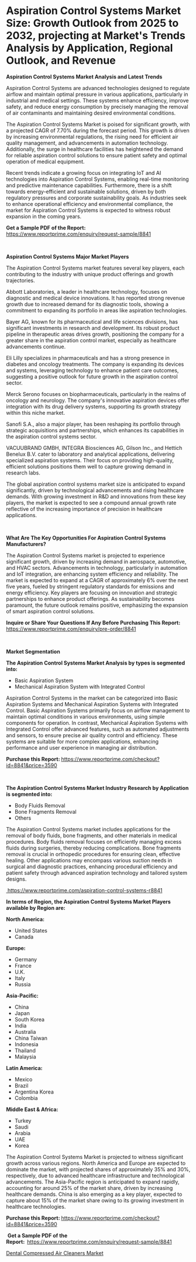 <p><h1>Aspiration Control Systems Market Size: Growth Outlook from 2025 to 2032, projecting at Market's Trends Analysis by Application, Regional Outlook, and Revenue</h1></p><p><strong>Aspiration Control Systems Market Analysis and Latest Trends</strong></p>
<p><p>Aspiration Control Systems are advanced technologies designed to regulate airflow and maintain optimal pressure in various applications, particularly in industrial and medical settings. These systems enhance efficiency, improve safety, and reduce energy consumption by precisely managing the removal of air contaminants and maintaining desired environmental conditions.</p><p>The Aspiration Control Systems Market is poised for significant growth, with a projected CAGR of 7.70% during the forecast period. This growth is driven by increasing environmental regulations, the rising need for efficient air quality management, and advancements in automation technology. Additionally, the surge in healthcare facilities has heightened the demand for reliable aspiration control solutions to ensure patient safety and optimal operation of medical equipment.</p><p>Recent trends indicate a growing focus on integrating IoT and AI technologies into Aspiration Control Systems, enabling real-time monitoring and predictive maintenance capabilities. Furthermore, there is a shift towards energy-efficient and sustainable solutions, driven by both regulatory pressures and corporate sustainability goals. As industries seek to enhance operational efficiency and environmental compliance, the market for Aspiration Control Systems is expected to witness robust expansion in the coming years.</p></p>
<p><strong>Get a Sample PDF of the Report:&nbsp;</strong> <a href="https://www.reportprime.com/enquiry/request-sample/8841?utm_campaign=2639&utm_medium=2&utm_source=Github&utm_content=ia&utm_term=20032025&utm_id=aspiration-control-systems">https://www.reportprime.com/enquiry/request-sample/8841</a></p>
<p>&nbsp;</p>
<p><strong>Aspiration Control Systems Major Market Players</strong></p>
<p><p>The Aspiration Control Systems market features several key players, each contributing to the industry with unique product offerings and growth trajectories. </p><p>Abbott Laboratories, a leader in healthcare technology, focuses on diagnostic and medical device innovations. It has reported strong revenue growth due to increased demand for its diagnostic tools, showing a commitment to expanding its portfolio in areas like aspiration technologies.</p><p>Bayer AG, known for its pharmaceutical and life sciences divisions, has significant investments in research and development. Its robust product pipeline in therapeutic areas drives growth, positioning the company for a greater share in the aspiration control market, especially as healthcare advancements continue.</p><p>Eli Lilly specializes in pharmaceuticals and has a strong presence in diabetes and oncology treatments. The company is expanding its devices and systems, leveraging technology to enhance patient care outcomes, suggesting a positive outlook for future growth in the aspiration control sector.</p><p>Merck Serono focuses on biopharmaceuticals, particularly in the realms of oncology and neurology. The company's innovative aspiration devices offer integration with its drug delivery systems, supporting its growth strategy within this niche market.</p><p>Sanofi S.A., also a major player, has been reshaping its portfolio through strategic acquisitions and partnerships, which enhances its capabilities in the aspiration control systems sector.</p><p>VACUUBRAND GMBH, INTEGRA Biosciences AG, Gilson Inc., and Hettich Benelux B.V. cater to laboratory and analytical applications, delivering specialized aspiration systems. Their focus on providing high-quality, efficient solutions positions them well to capture growing demand in research labs.</p><p>The global aspiration control systems market size is anticipated to expand significantly, driven by technological advancements and rising healthcare demands. With growing investment in R&D and innovations from these key players, the market is expected to see a compound annual growth rate reflective of the increasing importance of precision in healthcare applications.</p></p>
<p>&nbsp;</p>
<p><strong>What Are The Key Opportunities For Aspiration Control Systems Manufacturers?</strong></p>
<p><p>The Aspiration Control Systems market is projected to experience significant growth, driven by increasing demand in aerospace, automotive, and HVAC sectors. Advancements in technology, particularly in automation and IoT integration, are enhancing system efficiency and reliability. The market is expected to expand at a CAGR of approximately 6% over the next five years, fueled by stringent regulatory standards for emissions and energy efficiency. Key players are focusing on innovation and strategic partnerships to enhance product offerings. As sustainability becomes paramount, the future outlook remains positive, emphasizing the expansion of smart aspiration control solutions.</p></p>
<p><strong>Inquire or Share Your Questions If Any Before Purchasing This Report:</strong> <a href="https://www.reportprime.com/enquiry/pre-order/8841?utm_campaign=2639&utm_medium=2&utm_source=Github&utm_content=ia&utm_term=20032025&utm_id=aspiration-control-systems">https://www.reportprime.com/enquiry/pre-order/8841</a></p>
<p>&nbsp;</p>
<p><strong>Market Segmentation</strong></p>
<p><strong>The Aspiration Control Systems Market Analysis by types is segmented into:</strong></p>
<p><ul><li>Basic Aspiration System</li><li>Mechanical Aspiration System with Integrated Control</li></ul></p>
<p><p>Aspiration Control Systems in the market can be categorized into Basic Aspiration Systems and Mechanical Aspiration Systems with Integrated Control. Basic Aspiration Systems primarily focus on airflow management to maintain optimal conditions in various environments, using simple components for operation. In contrast, Mechanical Aspiration Systems with Integrated Control offer advanced features, such as automated adjustments and sensors, to ensure precise air quality control and efficiency. These systems are suitable for more complex applications, enhancing performance and user experience in managing air distribution.</p></p>
<p><strong>Purchase this Report:&nbsp;</strong><a href="https://www.reportprime.com/checkout?id=8841&price=3590&utm_campaign=2639&utm_medium=2&utm_source=Github&utm_content=ia&utm_term=20032025&utm_id=aspiration-control-systems">https://www.reportprime.com/checkout?id=8841&price=3590</a></p>
<p>&nbsp;</p>
<p><strong>The Aspiration Control Systems Market Industry Research by Application is segmented into:</strong></p>
<p><ul><li>Body Fluids Removal</li><li>Bone Fragments Removal</li><li>Others</li></ul></p>
<p><p>The Aspiration Control Systems market includes applications for the removal of body fluids, bone fragments, and other materials in medical procedures. Body fluids removal focuses on efficiently managing excess fluids during surgeries, thereby reducing complications. Bone fragments removal is crucial in orthopedic procedures for ensuring clean, effective healing. Other applications may encompass various suction needs in surgical and diagnostic practices, enhancing procedural efficiency and patient safety through advanced aspiration technology and tailored system designs.</p></p>
<p><a href="https://www.reportprime.com/aspiration-control-systems-r8841?utm_campaign=2639&utm_medium=2&utm_source=Github&utm_content=ia&utm_term=20032025&utm_id=aspiration-control-systems">&nbsp;https://www.reportprime.com/aspiration-control-systems-r8841</a></p>
<p><strong>In terms of Region, the Aspiration Control Systems Market Players available by Region are:</strong></p>
<p>
    <p> <strong> North America: </strong>
        <ul>
            <li>United States</li>
            <li>Canada</li>
        </ul>
        </p> 
    <p> <strong> Europe: </strong>
        <ul>
            <li>Germany</li>
            <li>France</li>
            <li>U.K.</li>
            <li>Italy</li>
            <li>Russia</li>
        </ul>
        </p> 
    <p> <strong> Asia-Pacific: </strong>
        <ul>
            <li>China</li>
            <li>Japan</li>
            <li>South Korea</li>
            <li>India</li>
            <li>Australia</li>
            <li>China Taiwan</li>
            <li>Indonesia</li>
            <li>Thailand</li>
            <li>Malaysia</li>
        </ul>
        </p> 
    <p> <strong> Latin America: </strong>
        <ul>
            <li>Mexico</li>
            <li>Brazil</li>
            <li>Argentina Korea</li>
            <li>Colombia</li>
        </ul>
        </p> 
    <p> <strong> Middle East & Africa: </strong>
        <ul>
            <li>Turkey</li>
            <li>Saudi</li>
            <li>Arabia</li>
            <li>UAE</li>
            <li>Korea</li>
        </ul>
    </p>
    </p>
<p><p>The Aspiration Control Systems Market is projected to witness significant growth across various regions. North America and Europe are expected to dominate the market, with projected shares of approximately 35% and 30%, respectively, due to advanced healthcare infrastructure and technological advancements. The Asia-Pacific region is anticipated to expand rapidly, accounting for around 25% of the market share, driven by increasing healthcare demands. China is also emerging as a key player, expected to capture about 15% of the market share owing to its growing investment in healthcare technologies.</p></p>
<p><strong>Purchase this Report: </strong><a href="https://www.reportprime.com/checkout?id=8841&price=3590&utm_campaign=2639&utm_medium=2&utm_source=Github&utm_content=ia&utm_term=20032025&utm_id=aspiration-control-systems">https://www.reportprime.com/checkout?id=8841&price=3590</a></p>
<p>&nbsp;<strong>Get a Sample PDF of the Report:&nbsp;&nbsp;</strong><a href="https://www.reportprime.com/enquiry/request-sample/8841?utm_campaign=2639&utm_medium=2&utm_source=Github&utm_content=ia&utm_term=20032025&utm_id=aspiration-control-systems">https://www.reportprime.com/enquiry/request-sample/8841</a></p>
<p><strong></strong></p>
<p><p><a href="https://github.com/akaalahk/Market-Research-Report-List-1/blob/main/dental-compressed-air-cleaners-market.md?utm_campaign=2639&utm_medium=2&utm_source=Github&utm_content=ia&utm_term=20032025&utm_id=aspiration-control-systems">Dental Compressed Air Cleaners Market</a></p></p>